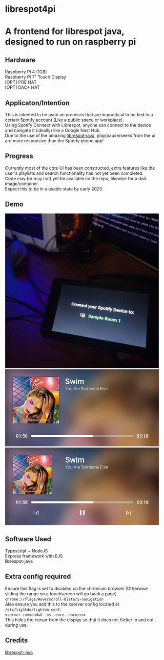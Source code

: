 # librespot4pi
# A frontend for librespot java, designed to run on raspberry pi
## Hardware
Raspberry Pi 4 (1GB)\
Raspberry Pi 7" Touch Display\
[OPT] POE HAT\
[OPT] DAC+ HAT
## Applicaton/Intention
This is intented to be used on premises that are impractical to be tied to a certain Spotify account (Like a public space or workplace).\
Using Spotify Connect with Librespot, anyone can connect to the device and navigate it (ideally) like a Google Nest Hub.\
Due to the use of the amazing [librespot-java](https://github.com/librespot-org/librespot-java), play/pause/seeks from the ui are more responsive than the Spotify phone app!
## Progress
Currently most of the core UI has been constructed, extra features like the user's playlists and search functionality has not yet been completed.\
Code may (or may not) yet be available on the repo, likewise for a disk image/container.\
Expect this to be in a usable state by early 2023.
## Demo 
![Image of the connect page](https://github.com/roundsToThree/librespot4pi/blob/main/demo0.jpg?raw=true)
![Image of a song playing](https://github.com/roundsToThree/librespot4pi/blob/main/demo1.jpg?raw=true)
![Image of ui controls](https://github.com/roundsToThree/librespot4pi/blob/main/demo2.jpg?raw=true)
## Software Used
Typescript + NodeJS\
Express framework with EJS\
librespot-java
## Extra config required
Ensure this flag is set to disabled on the chromium browser (Otherwise sliding the range on a touchscreen will go back a page)\
``chrome://flags/#overscroll-history-navigation``\
Also ensure you add this to the xserver config located at ``/etc/lightdm/lightdm.conf``:\
``xserver-command=X -bs -core -nocursor``\
This hides the cursor from the display so that it does not flicker in and out during use.
## Credits
[librespot-java](https://github.com/librespot-org/librespot-java)
